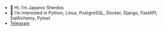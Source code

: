 - 👋 Hi, I’m Japarov Sherdos
- 👀 I’m interested in Python, Linux, PostgreSQL, Docker, Django, FastAPI, SqlAlchemy, Pytest
- <a href="https://t.me/Sherdos26">Telegram</a>
<!--
**Sherdos/Sherdos** is a ✨ _special_ ✨ repository because its `README.md` (this file) appears on your GitHub profile.

Here are some ideas to get you started:

- 🔭 I’m currently working on ...
- 🌱 I’m currently learning ...
- 👯 I’m looking to collaborate on ...
- 🤔 I’m looking for help with ...
- 💬 Ask me about ...
- 📫 How to reach me: ...
- 😄 Pronouns: ...
- ⚡ Fun fact: ...
<p align="left">
<img height="50%" width="auto" src="https://github-readme-stats.vercel.app/api?username=JAY631&show_icons=true&&count_private=true&theme=github&hide_border=true&bg_color=00000000&hide=issues,contribs&locale=en" alt="" />

<img height="50%" width="auto" src="https://github-readme-stats.vercel.app/api/top-langs?username=JAY631&show_icons=true&count_private=true&theme=github&hide_border=true&bg_color=00000000&locale=en&layout=compact" alt="" />
</p>

[![GitHub Streak](https://github-readme-streak-stats.herokuapp.com?user=Sherdos&theme=transparent&hide_border=true&date_format=M%20j%5B%2C%20Y%5D)](https://git.io/streak-stats

